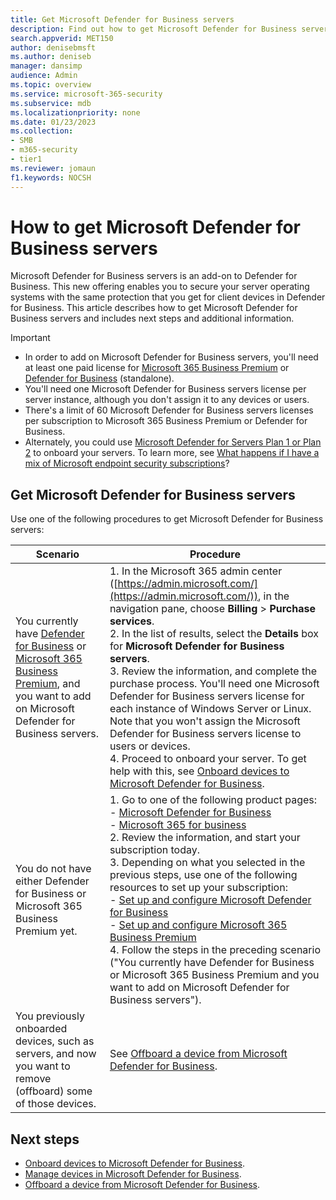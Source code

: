 ```yaml
---
title: Get Microsoft Defender for Business servers
description: Find out how to get Microsoft Defender for Business servers.
search.appverid: MET150
author: denisebmsft
ms.author: deniseb
manager: dansimp 
audience: Admin
ms.topic: overview
ms.service: microsoft-365-security
ms.subservice: mdb
ms.localizationpriority: none
ms.date: 01/23/2023
ms.collection: 
- SMB
- m365-security
- tier1
ms.reviewer: jomaun
f1.keywords: NOCSH 
---
```


# How to get Microsoft Defender for Business servers

Microsoft Defender for Business servers is an add-on to Defender for Business. This new offering enables you to secure your server operating systems with the same protection that you get for client devices in Defender for Business. This article describes how to get Microsoft Defender for Business servers and includes next steps and additional information.

> [!IMPORTANT]
> - In order to add on Microsoft Defender for Business servers, you'll need at least one paid license for [Microsoft 365 Business Premium](../../business-premium/index.md) or [Defender for Business](mdb-overview.md) (standalone). 
> - You'll need one Microsoft Defender for Business servers license per server instance, although you don't assign it to any devices or users.
> - There's a limit of 60 Microsoft Defender for Business servers licenses per subscription to Microsoft 365 Business Premium or Defender for Business.
> - Alternately, you could use [Microsoft Defender for Servers Plan 1 or Plan 2](/azure/defender-for-cloud/plan-defender-for-servers) to onboard your servers. To learn more, see [What happens if I have a mix of Microsoft endpoint security subscriptions](mdb-faq.yml#what-happens-if-i-have-a-mix-of-microsoft-endpoint-security-subscriptions)?

## Get Microsoft Defender for Business servers

Use one of the following procedures to get Microsoft Defender for Business servers:

| Scenario  | Procedure  |
|---------|---------|
| You currently have [Defender for Business](mdb-overview.md) or [Microsoft 365 Business Premium](../../business-premium/index.md), and you want to add on Microsoft Defender for Business servers.     | 1. In the Microsoft 365 admin center ([https://admin.microsoft.com/](https://admin.microsoft.com/)), in the navigation pane, choose **Billing** > **Purchase services**.<br/>2. In the list of results, select the **Details** box for **Microsoft Defender for Business servers**.<br/>3. Review the information, and complete the purchase process. You'll need one Microsoft Defender for Business servers license for each instance of Windows Server or Linux. Note that you won't assign the Microsoft Defender for Business servers license to users or devices. <br/>4. Proceed to onboard your server. To get help with this, see [Onboard devices to Microsoft Defender for Business](mdb-onboard-devices.md).  |
| You do not have either Defender for Business or Microsoft 365 Business Premium yet. | 1. Go to one of the following product pages: <br/>   - [Microsoft Defender for Business](https://aka.ms/DefenderforBusiness)<br/>   - [Microsoft 365 for business](https://www.microsoft.com/en-us/microsoft-365/business-h)<br/>2. Review the information, and start your subscription today.<br/>3. Depending on what you selected in the previous steps, use one of the following resources to set up your subscription:<br/>   - [Set up and configure Microsoft Defender for Business](mdb-setup-configuration.md)<br/>   - [Set up and configure Microsoft 365 Business Premium](../../business-premium/index.md)<br/>4. Follow the steps in the preceding scenario ("You currently have Defender for Business or Microsoft 365 Business Premium and you want to add on Microsoft Defender for Business servers"). |
| You previously onboarded devices, such as servers, and now you want to remove (offboard) some of those devices. | See [Offboard a device from Microsoft Defender for Business](mdb-offboard-devices.md). |

## Next steps

- [Onboard devices to Microsoft Defender for Business](mdb-onboard-devices.md).
- [Manage devices in Microsoft Defender for Business](mdb-manage-devices.md).
- [Offboard a device from Microsoft Defender for Business](mdb-offboard-devices.md).

